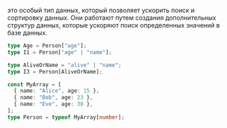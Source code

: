 это особый тип данных, который позволяет ускорить поиск и сортировку данных. Они работают путем создания дополнительных структур данных, которые ускоряют поиск определенных значений в базе данных.

```ts
type Age = Person["age"];
type I1 = Person["age" | "name"];

type AliveOrName = "alive" | "name";
type I3 = Person[AliveOrName];

const MyArray = [
  { name: "Alice", age: 15 },
  { name: "Bob", age: 23 },
  { name: "Eve", age: 38 },
];
type Person = typeof MyArray[number];
```